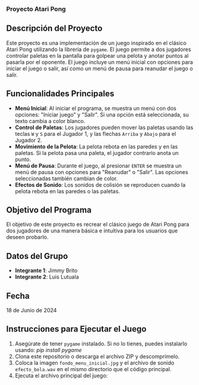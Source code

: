 ### Proyecto Atari Pong

## Descripción del Proyecto
Este proyecto es una implementación de un juego inspirado en el clásico Atari Pong utilizando la librería de `pygame`. 
El juego permite a dos jugadores controlar paletas en la pantalla para golpear una pelota y anotar puntos al pasarla por el oponente. 
El juego incluye un menú inicial con opciones para iniciar el juego o salir, así como un menú de pausa para reanudar el juego o salir.

## Funcionalidades Principales
- **Menú Inicial**: Al iniciar el programa, se muestra un menú con dos opciones: "Iniciar juego" y "Salir". Si una opción está seleccionada, su texto cambia a color blanco.
- **Control de Paletas**: Los jugadores pueden mover las paletas usando las teclas `W` y `S` para el Jugador 1, y las flechas `Arriba` y `Abajo` para el Jugador 2.
- **Movimiento de la Pelota**: La pelota rebota en las paredes y en las paletas. Si la pelota pasa una paleta, el jugador contrario anota un punto.
- **Menú de Pausa**: Durante el juego, al presionar `ENTER` se muestra un menú de pausa con opciones para "Reanudar" o "Salir". Las opciones seleccionadas también cambian de color.
- **Efectos de Sonido**: Los sonidos de colisión se reproducen cuando la pelota rebota en las paredes o las paletas.

## Objetivo del Programa
El objetivo de este proyecto es recrear el clásico juego de Atari Pong para dos jugadores de una manera básica e intuitiva para los usuarios que deseen probarlo. 

## Datos del Grupo
- **Integrante 1**: Jimmy Brito
- **Integrante 2**: Luis Lutuala

## Fecha
18 de Junio de 2024

## Instrucciones para Ejecutar el Juego
1. Asegúrate de tener `pygame` instalado. Si no lo tienes, puedes instalarlo usando:
_pip install pygame_
2. Clona este repositorio o descarga el archivo ZIP y descomprímelo.
3. Coloca la imagen `fondo_menu_inicial.jpg` y el archivo de sonido `efecto_bola.wav` en el mismo directorio que el código principal.
4. Ejecuta el archivo principal del juego:
